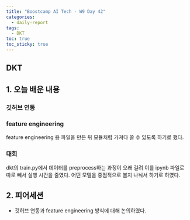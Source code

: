 ```yaml
---
title: "Boostcamp AI Tech - W9 Day 42"
categories:
  - daily-report
tags:
  - DKT
toc: true
toc_sticky: true
---
```


## DKT

## 1. 오늘 배운 내용
### 깃허브 연동
### feature engineering
feature engineering 용 파일을 만든 뒤 모듈처럼 가져다 쓸 수 있도록 하기로 했다.

### 대회
dkt의 train.py에서 데이터를 preprocess하는 과정이 오래 걸려 이를 ipynb 파일로 따로 빼서 실행 시간을 줄였다.
어떤 모델을 중점적으로 볼지 나눠서 하기로 하였다.


## 2. 피어세션
- 깃허브 연동과 feature engineering 방식에 대해 논의하였다.